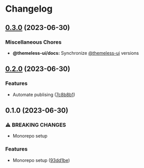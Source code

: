 # Changelog

## [0.3.0](https://github.com/jtiala/themeless-ui/compare/@themeless-ui/docs-v0.2.0...@themeless-ui/docs-v0.3.0) (2023-06-30)


### Miscellaneous Chores

* **@themeless-ui/docs:** Synchronize [@themeless-ui](https://github.com/themeless-ui) versions

## [0.2.0](https://github.com/jtiala/themeless-ui/compare/@themeless-ui/docs-v0.1.0...@themeless-ui/docs-v0.2.0) (2023-06-30)


### Features

* Automate publising ([7c8b8b1](https://github.com/jtiala/themeless-ui/commit/7c8b8b15c2f07054e8b6e723e259ba6467858fd5))

## 0.1.0 (2023-06-30)


### ⚠ BREAKING CHANGES

* Monorepo setup

### Features

* Monorepo setup ([93dd1be](https://github.com/jtiala/themeless-ui/commit/93dd1be93af8ff892fbe773d9d3f8e3f64d256cd))
